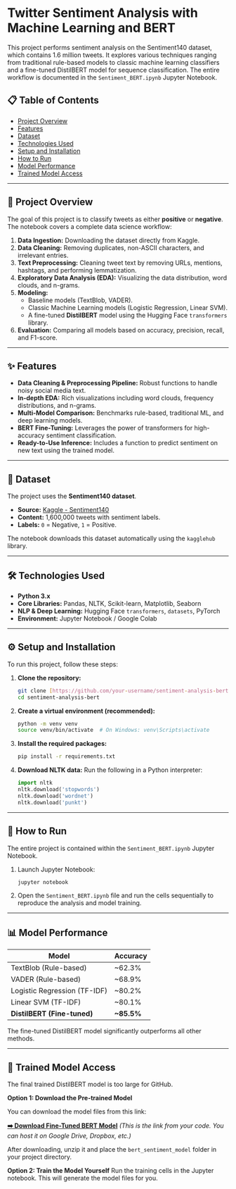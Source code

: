 # Twitter Sentiment Analysis with Machine Learning and BERT

This project performs sentiment analysis on the Sentiment140 dataset, which contains 1.6 million tweets. It explores various techniques ranging from traditional rule-based models to classic machine learning classifiers and a fine-tuned DistilBERT model for sequence classification. The entire workflow is documented in the `Sentiment_BERT.ipynb` Jupyter Notebook.


## 📋 Table of Contents
- [Project Overview](#project-overview)
- [Features](#features)
- [Dataset](#dataset)
- [Technologies Used](#technologies-used)
- [Setup and Installation](#setup-and-installation)
- [How to Run](#how-to-run)
- [Model Performance](#model-performance)
- [Trained Model Access](#trained-model-access)

---

## 📝 Project Overview

The goal of this project is to classify tweets as either **positive** or **negative**. The notebook covers a complete data science workflow:
1.  **Data Ingestion:** Downloading the dataset directly from Kaggle.
2.  **Data Cleaning:** Removing duplicates, non-ASCII characters, and irrelevant entries.
3.  **Text Preprocessing:** Cleaning tweet text by removing URLs, mentions, hashtags, and performing lemmatization.
4.  **Exploratory Data Analysis (EDA):** Visualizing the data distribution, word clouds, and n-grams.
5.  **Modeling:**
    -   Baseline models (TextBlob, VADER).
    -   Classic Machine Learning models (Logistic Regression, Linear SVM).
    -   A fine-tuned **DistilBERT** model using the Hugging Face `transformers` library.
6.  **Evaluation:** Comparing all models based on accuracy, precision, recall, and F1-score.

---

## ✨ Features
- **Data Cleaning & Preprocessing Pipeline:** Robust functions to handle noisy social media text.
- **In-depth EDA:** Rich visualizations including word clouds, frequency distributions, and n-grams.
- **Multi-Model Comparison:** Benchmarks rule-based, traditional ML, and deep learning models.
- **BERT Fine-Tuning:** Leverages the power of transformers for high-accuracy sentiment classification.
- **Ready-to-Use Inference:** Includes a function to predict sentiment on new text using the trained model.

---

## 💾 Dataset

The project uses the **Sentiment140 dataset**.
-   **Source:** [Kaggle - Sentiment140](https://www.kaggle.com/datasets/kazanova/sentiment140)
-   **Content:** 1,600,000 tweets with sentiment labels.
-   **Labels:** `0` = Negative, `1` = Positive.

The notebook downloads this dataset automatically using the `kagglehub` library.

---

## 🛠️ Technologies Used
- **Python 3.x**
- **Core Libraries:** Pandas, NLTK, Scikit-learn, Matplotlib, Seaborn
- **NLP & Deep Learning:** Hugging Face `transformers`, `datasets`, PyTorch
- **Environment:** Jupyter Notebook / Google Colab

---

## ⚙️ Setup and Installation

To run this project, follow these steps:

1.  **Clone the repository:**
    ```bash
    git clone [https://github.com/your-username/sentiment-analysis-bert.git](https://github.com/your-username/sentiment-analysis-bert.git)
    cd sentiment-analysis-bert
    ```

2.  **Create a virtual environment (recommended):**
    ```bash
    python -m venv venv
    source venv/bin/activate  # On Windows: venv\Scripts\activate
    ```

3.  **Install the required packages:**
    ```bash
    pip install -r requirements.txt
    ```

4.  **Download NLTK data:** Run the following in a Python interpreter:
    ```python
    import nltk
    nltk.download('stopwords')
    nltk.download('wordnet')
    nltk.download('punkt')
    ```
---

## 🚀 How to Run

The entire project is contained within the `Sentiment_BERT.ipynb` Jupyter Notebook.
1.  Launch Jupyter Notebook:
    ```bash
    jupyter notebook
    ```
2.  Open the `Sentiment_BERT.ipynb` file and run the cells sequentially to reproduce the analysis and model training.

---

## 📊 Model Performance

| Model                       | Accuracy   |
| --------------------------- | ---------- |
| TextBlob (Rule-based)       | ~62.3%     |
| VADER (Rule-based)          | ~68.9%     |
| Logistic Regression (TF-IDF)| ~80.2%     |
| Linear SVM (TF-IDF)         | ~80.1%     |
| **DistilBERT (Fine-tuned)** | **~85.5%** |

The fine-tuned DistilBERT model significantly outperforms all other methods.

---

## 🧠 Trained Model Access

The final trained DistilBERT model is too large for GitHub.

**Option 1: Download the Pre-trained Model**

You can download the model files from this link:

[**➡️ Download Fine-Tuned BERT Model**](https://www.dropbox.com/scl/fi/sb5pjgpmvcgstb870nspa/bert.zip?rlkey=95fwfll66t407qjzuz2r2vwj8&st=nshccini&dl=1)  *(This is the link from your code. You can host it on Google Drive, Dropbox, etc.)*

After downloading, unzip it and place the `bert_sentiment_model` folder in your project directory.

**Option 2: Train the Model Yourself**
Run the training cells in the Jupyter notebook. This will generate the model files for you.